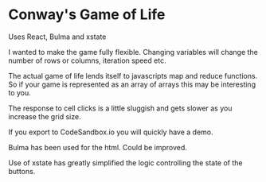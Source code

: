 # Conway's Game of Life
Uses React, Bulma and xstate

I wanted to make the game fully flexible.
Changing variables will change the number of
rows or columns, iteration speed etc.

The actual game of life lends itself to javascripts
map and reduce functions. So if your game is represented
as an array of arrays this may be interesting to you.

The response to cell clicks is a little sluggish and gets
slower as you increase the grid size.

If you export to CodeSandbox.io you will quickly
have a demo.

Bulma has been used for the html. Could be improved.

Use of xstate has greatly simplified the logic
controlling the state of the buttons.

